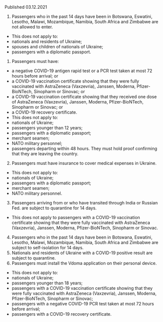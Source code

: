Published 03.12.2021
1. Passengers who in the past 14 days have been in Botswana, Eswatini, Lesotho, Malawi, Mozambique, Namibia, South Africa and Zimbabwe are not allowed to enter.
- This does not apply to:
- nationals and residents of Ukraine;
- spouses and children of nationals of Ukraine;
- passengers with a diplomatic passport.
1. Passengers must have:
- a negative COVID-19 antigen rapid test or a PCR test taken at most 72 hours before arrival; or
- a COVID-19 vaccination certificate showing that they were fully vaccinated with AstraZeneca (Vaxzevria), Janssen, Moderna, Pfizer-BioNTech, Sinopharm or Sinovac; or
- a COVID-19 vaccination certificate showing that they received one dose of AstraZeneca (Vaxzevria), Janssen, Moderna, Pfizer-BioNTech, Sinopharm or Sinovac; or
- a COVID-19 recovery certificate.
- This does not apply to:
- nationals of Ukraine;
- passengers younger than 12 years;
- passengers with a diplomatic passport;
- merchant seamen;
- NATO military personnel;
- passengers departing within 48 hours. They must hold proof confirming that they are leaving the country.
2. Passengers must have insurance to cover medical expenses in Ukraine.
- This does not apply to:
- nationals of Ukraine;
- passengers with a diplomatic passport;
- merchant seamen;
- NATO military personnel.
3. Passengers arriving from or who have transited through India or Russian Fed. are subject to quarantine for 14 days.
- This does not apply to passengers with a COVID-19 vaccination certificate showing that they were fully vaccinated with AstraZeneca (Vaxzevria), Janssen, Moderna, Pfizer-BioNTech, Sinopharm or Sinovac.
4. Passengers who in the past 14 days have been in Botswana, Eswatini, Lesotho, Malawi, Mozambique, Namibia, South Africa and Zimbabwe are subject to self-isolation for 14 days.
5. Nationals and residents of Ukraine with a COVID-19 positive result are subject to quarantine.
6. Passengers must install the Vdoma application on their personal device.
- This does not apply to:
- nationals of Ukraine;
- passengers younger than 18 years;
- passengers with a COVID-19 vaccination certificate showing that they were fully vaccinated with AstraZeneca (Vaxzevria), Janssen, Moderna, Pfizer-BioNTech, Sinopharm or Sinovac;
- passengers with a negative COVID-19 PCR test taken at most 72 hours before arrival;
- passengers with a COVID-19 recovery certificate.